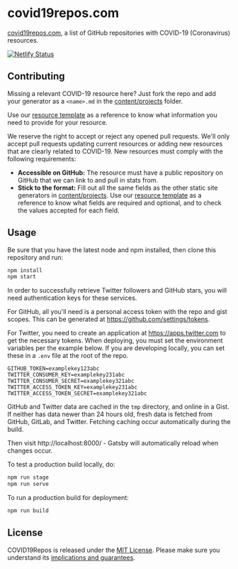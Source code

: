# covid19repos.com

[covid19repos.com](https://covid19repos.com), a list of GitHub repositories with COVID-19 (Coronavirus) resources.

[![Netlify Status](https://api.netlify.com/api/v1/badges/3d1394c8-af2f-46f0-bf95-b09acad4f0e8/deploy-status)](https://app.netlify.com/sites/eloquent-ramanujan-c89adb/deploys)

## Contributing

Missing a relevant COVID-19 resource here? Just fork the repo and add your generator
as a `<name>.md` in the [content/projects](https://github.com/marcosmro/covid19-repos/tree/master/content/projects) folder. 

Use our [resource template](https://raw.githubusercontent.com/marcosmro/covid19-repos/master/content/resource_template/template.md) as a reference to know what information you need to provide for your resource. 
 
We reserve the right to accept or reject any opened pull requests. We'll only accept pull requests updating current resources or adding new resources that are clearly related to COVID-19. New resources must comply with the following requirements:
 
- **Accessible on GitHub:** The resource must have a public repository on GitHub that we can link to and pull in stats from.
- **Stick to the format:** Fill out all the same fields as the other static site generators in [content/projects](https://github.com/marcosmro/covid19-repos/tree/master/content/projects). Use our [resource template](https://raw.githubusercontent.com/marcosmro/covid19-repos/master/content/resource_template/template.md) as a reference to know what fields are required and optional, and to check the values accepted for each field.  

## Usage

Be sure that you have the latest node and npm installed, then clone this repository and run:

```bash
npm install
npm start
```

In order to successfully retrieve Twitter followers and GitHub stars, you
will need authentication keys for these services.

For GitHub, all you'll need is a personal access token with the repo and gist scopes. This can be
generated at <https://github.com/settings/tokens>.

For Twitter, you need to create an application at <https://apps.twitter.com> to get the necessary tokens. When
deploying, you must set the environment variables per the example below. If you are developing
locally, you can set these in a `.env` file at the root of the repo.

```
GITHUB_TOKEN=examplekey123abc
TWITTER_CONSUMER_KEY=examplekey231abc
TWITTER_CONSUMER_SECRET=examplekey321abc
TWITTER_ACCESS_TOKEN_KEY=examplekey231abc
TWITTER_ACCESS_TOKEN_SECRET=examplekey321abc
```

GitHub and Twitter data are cached in the `tmp` directory, and online in a Gist. If neither
has data newer than 24 hours old, fresh data is fetched from GitHub, GitLab, and Twitter. Fetching
caching occur automatically during the build.

Then visit http://localhost:8000/ - Gatsby will automatically reload when changes occur.

To test a production build locally, do:

```bash
npm run stage
npm run serve
```

To run a production build for deployment:

```bash
npm run build
```
## License

COVID19Repos is released under the [MIT License](LICENSE).
Please make sure you understand its [implications and guarantees](https://writing.kemitchell.com/2016/09/21/MIT-License-Line-by-Line.html).
